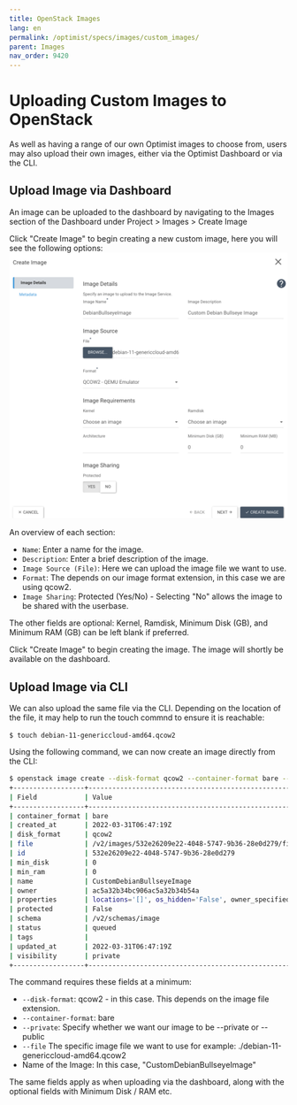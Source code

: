 ```yaml
---
title: OpenStack Images
lang: en
permalink: /optimist/specs/images/custom_images/
parent: Images
nav_order: 9420
---
```


# Uploading Custom Images to OpenStack

As well as having a range of our own Optimist images to choose from, users may also upload their own images, either via the Optimist Dashboard or via the CLI.

## Upload Image via Dashboard

An image can be uploaded to the dashboard by navigating to the Images section of the Dashboard under Project > Images > Create Image 

Click "Create Image" to begin creating a new custom image, here you will see the following options:
![](attachments/CreateImageDashboard.png)

An overview of each section:
- `Name`: Enter a name for the image.
- `Description`: Enter a brief description of the image.
- `Image Source (File)`: Here we can upload the image file we want to use.
- `Format`: The depends on our image format extension, in this case we are using qcow2.
- `Image Sharing`: Protected (Yes/No) - Selecting "No" allows the image to be shared with the userbase.

The other fields are optional: Kernel, Ramdisk, Minimum Disk (GB), and Minimum RAM (GB) can be left blank if preferred.

Click "Create Image" to begin creating the image. The image will shortly be available on the dashboard.

## Upload Image via CLI 

We can also upload the same file via the CLI. Depending on the location of the file, it may help to run the touch commnd to ensure it is reachable:

`$ touch debian-11-genericcloud-amd64.qcow2`

Using the following command, we can now create an image directly from the CLI:
```bash
$ openstack image create --disk-format qcow2 --container-format bare --private --file ./debian-11-genericcloud-amd64.qcow2 CustomDebianBullseyeImage
+------------------+-------------------------------------------------------------------------------------------------------------------------------------------------------------------------------+
| Field            | Value                                                                                                                                                                         |
+------------------+-------------------------------------------------------------------------------------------------------------------------------------------------------------------------------+
| container_format | bare                                                                                                                                                                          |
| created_at       | 2022-03-31T06:47:19Z                                                                                                                                                          |
| disk_format      | qcow2                                                                                                                                                                         |
| file             | /v2/images/532e26209e22-4048-5747-9b36-28e0d279/file                                                                                                                          |
| id               | 532e26209e22-4048-5747-9b36-28e0d279                                                                                                                                          |
| min_disk         | 0                                                                                                                                                                             |
| min_ram          | 0                                                                                                                                                                             |
| name             | CustomDebianBullseyeImage                                                                                                                                                     |
| owner            | ac5a32b34bc906ac5a32b34b54a                                                                                                                                                   |
| properties       | locations='[]', os_hidden='False', owner_specified.openstack.md5='', owner_specified.openstack.object='images/CustomDebianBullseyeImage', owner_specified.openstack.sha256='' |
| protected        | False                                                                                                                                                                         |
| schema           | /v2/schemas/image                                                                                                                                                             |
| status           | queued                                                                                                                                                                        |
| tags             |                                                                                                                                                                               |
| updated_at       | 2022-03-31T06:47:19Z                                                                                                                                                          |
| visibility       | private                                                                                                                                                                       |
+------------------+-------------------------------------------------------------------------------------------------------------------------------------------------------------------------------+
```

The command requires these fields at a minimum:
- `--disk-format`: qcow2 - in this case. This depends on the image file extension.
- `--container-format`: bare 
- `--private`: Specify whether we want our image to be --private or --public
- `--file` The specific image file we want to use for example: ./debian-11-genericcloud-amd64.qcow2 
- Name of the Image: In this case, "CustomDebianBullseyeImage"

The same fields apply as when uploading via the dashboard, along with the optional fields with Minimum Disk / RAM etc.
